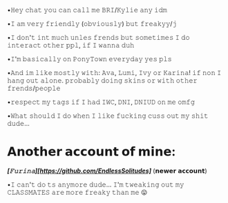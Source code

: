 
•𝙷𝚎𝚢 𝚌𝚑𝚊𝚝 𝚢𝚘𝚞 𝚌𝚊𝚗 𝚌𝚊𝚕𝚕 𝚖𝚎 𝙱𝚁𝙸/𝙺𝚢𝚕𝚒𝚎 𝚊𝚗𝚢 𝚒𝚍𝚖

•𝙸 𝚊𝚖 𝚟𝚎𝚛𝚢 𝚏𝚛𝚒𝚎𝚗𝚍𝚕𝚢 (𝚘𝚋𝚟𝚒𝚘𝚞𝚜𝚕𝚢) 𝚋𝚞𝚝 𝚏𝚛𝚎𝚊𝚔𝚢𝚢/𝚓

•𝙸 𝚍𝚘𝚗'𝚝 𝚒𝚗𝚝 𝚖𝚞𝚌𝚑 𝚞𝚗𝚕𝚎𝚜 𝚏𝚛𝚎𝚗𝚍𝚜 
𝚋𝚞𝚝 𝚜𝚘𝚖𝚎𝚝𝚒𝚖𝚎𝚜 𝙸 𝚍𝚘 𝚒𝚗𝚝𝚎𝚛𝚊𝚌𝚝 𝚘𝚝𝚑𝚎𝚛 𝚙𝚙𝚕, 𝚒𝚏 𝙸 𝚠𝚊𝚗𝚗𝚊 𝚍𝚞𝚑

•𝙸'𝚖 𝚋𝚊𝚜𝚒𝚌𝚊𝚕𝚕𝚢 𝚘𝚗 𝙿𝚘𝚗𝚢𝚃𝚘𝚠𝚗 𝚎𝚟𝚎𝚛𝚢𝚍𝚊𝚢 𝚢𝚎𝚜 𝚙𝚕𝚜

•𝙰𝚗𝚍 𝚒𝚖 𝚕𝚒𝚔𝚎 𝚖𝚘𝚜𝚝𝚕𝚢 𝚠𝚒𝚝𝚑: 𝙰𝚟𝚊, 𝙻𝚞𝚖𝚒, 𝙸𝚟𝚢 𝚘𝚛 𝙺𝚊𝚛𝚒𝚗𝚊! 𝚒𝚏 𝚗𝚘𝚗
𝙸 𝚑𝚊𝚗𝚐 𝚘𝚞𝚝 𝚊𝚕𝚘𝚗𝚎. 𝚙𝚛𝚘𝚋𝚊𝚋𝚕𝚢 𝚍𝚘𝚒𝚗𝚐 𝚜𝚔𝚒𝚗𝚜 𝚘𝚛 𝚠𝚒𝚝𝚑 𝚘𝚝𝚑𝚎𝚛 𝚏𝚛𝚎𝚗𝚍𝚜/𝚙𝚎𝚘𝚙𝚕𝚎

•𝚛𝚎𝚜𝚙𝚎𝚌𝚝 𝚖𝚢 𝚝𝚊𝚐𝚜 𝚒𝚏 𝙸 𝚑𝚊𝚍 𝙸𝚆𝙲, 𝙳𝙽𝙸, 𝙳𝙽𝙸𝚄𝙳 𝚘𝚗 𝚖𝚎 𝚘𝚖𝚏𝚐

•𝚆𝚑𝚊𝚝 𝚜𝚑𝚘𝚞𝚕𝚍 𝙸 𝚍𝚘 𝚠𝚑𝚎𝚗 𝙸 𝚕𝚒𝚔𝚎 𝚏𝚞𝚌𝚔𝚒𝚗𝚐 𝚌𝚞𝚜𝚜 𝚘𝚞𝚝 𝚖𝚢 𝚜𝚑𝚒𝚝 𝚍𝚞𝚍𝚎... 


# 𝗔𝗻𝗼𝘁𝗵𝗲𝗿 𝗮𝗰𝗰𝗼𝘂𝗻𝘁 𝗼𝗳 𝗺𝗶𝗻𝗲:
***[𝙵𝚞𝚛𝚒𝚗𝚊][https://github.com/EndlessSolitudes]***
(𝗻𝗲𝘄𝗲𝗿 𝗮𝗰𝗰𝗼𝘂𝗻𝘁) 

•𝙸 𝚌𝚊𝚗'𝚝 𝚍𝚘 𝚝𝚜 𝚊𝚗𝚢𝚖𝚘𝚛𝚎 𝚍𝚞𝚍𝚎... 𝙸'𝚖 𝚝𝚠𝚎𝚊𝚔𝚒𝚗𝚐 𝚘𝚞𝚝 𝚖𝚢 𝙲𝙻𝙰𝚂𝚂𝙼𝙰𝚃𝙴𝚂 𝚊𝚛𝚎 𝚖𝚘𝚛𝚎
𝚏𝚛𝚎𝚊𝚔𝚢 𝚝𝚑𝚊𝚗 𝚖𝚎 😛


